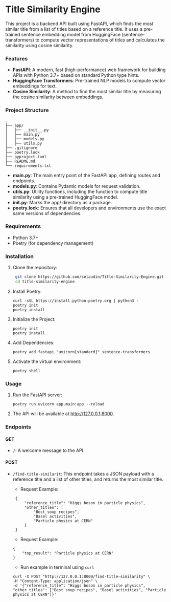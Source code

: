 # Title Similarity Engine

This project is a backend API built using FastAPI, which finds the most similar title from a list of titles based on a reference title. It uses a pre-trained sentence embedding model from HuggingFace (sentence-transformers) to compute vector representations of titles and calculates the similarity using cosine similarity.

### Features

- **FastAPI**: A modern, fast (high-performance) web framework for building APIs with Python 3.7+ based on standard Python type hints.
- **HuggingFace Transformers**: Pre-trained NLP models to compute vector embeddings for text.
- **Cosine Similarity**: A method to find the most similar title by measuring the cosine similarity between embeddings.

### Project Structure

```
.
├── app/
│   ├── __init__.py
│   ├── main.py
│   ├── models.py
│   ├── utils.py
├── .gitignore
├── poetry.lock
├── pyproject.toml
├── README.md
└── requirements.txt
```

- **main.py**: The main entry point of the FastAPI app, defining routes and endpoints.
- **models.py**: Contains Pydantic models for request validation.
- **utils.py**: Utility functions, including the function to compute title similarity using a pre-trained HuggingFace model.
- **__init__.py**: Marks the app/ directory as a package.
- **poetry.lock**: Ensures that all developers and environments use the exact same versions of dependencies.

### Requirements
- Python 3.7+
- Poetry (for dependency management)

### Installation
1. Clone the repository:
   ```bash
    git clone https://github.com/selaudin/Title-Similarity-Engine.git
    cd title-similarity-engine
   ```
2. Install Poetry:

   ```
   curl -sSL https://install.python-poetry.org | python3 -
   poetry init
   poetry install
   ```
   
3. Initialize the Project:

   ```
   poetry init
   poetry install
   ```
4. Add Dependencies:

   ```
   poetry add fastapi "uvicorn[standard]" sentence-transformers
   ```
3. Activate the virtual environment:

   ```
   poetry shell
   ```

### Usage
1. Run the FastAPI server:

   ```
   poetry run uvicorn app.main:app --reload
   ```
2. The API will be available at http://127.0.0.1:8000.

### Endpoints

#### GET 
- ```/```: A welcome message to the API.

#### POST 
- ```/find-title-similarit```: This endpoint takes a JSON payload with a reference title and a list of other titles, and returns the most similar title.
   - Request Example: 
  ```
   {
       "reference_title": "Higgs boson in particle physics",
       "other_titles": [
           "Best soup recipes",
           "Basel activities",
           "Particle physics at CERN"
       ]
   }
   ```
  - Request Example: 
  ```
  {
      "top_result": "Particle physics at CERN"
  }
  ```
  
  - Run example in terminal using ```curl```
  ```
  curl -X POST "http://127.0.0.1:8000/find-title-similarity" \
  -H "Content-Type: application/json" \
  -d '{"reference_title": "Higgs boson in particle physics", "other_titles": ["Best soup recipes", "Basel activities", "Particle physics at CERN"]}'
  ```
  
